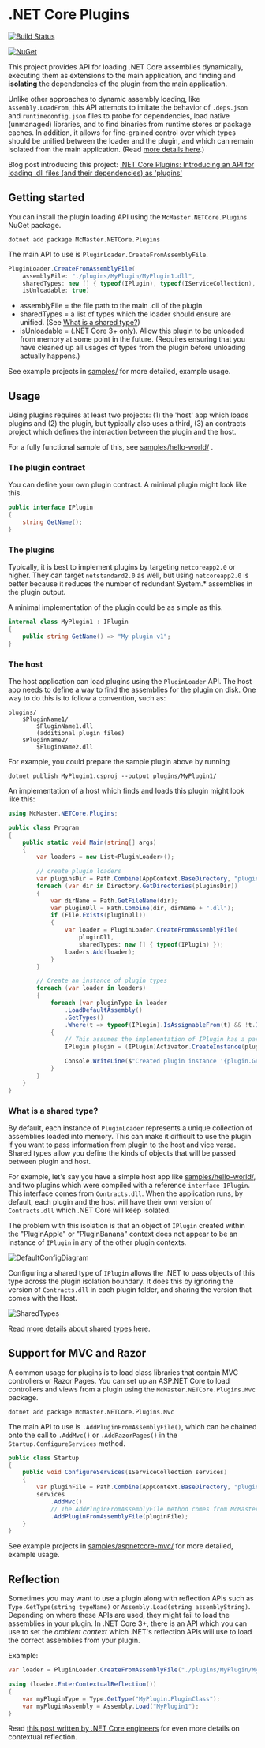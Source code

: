 .NET Core Plugins
=================

[![Build Status](https://dev.azure.com/natemcmaster/github/_apis/build/status/DotNetCorePlugins?branchName=master)](https://dev.azure.com/natemcmaster/github/_build/latest?definitionId=6&branchName=master)

[![NuGet][main-nuget-badge]][main-nuget]

[main-nuget]: https://www.nuget.org/packages/McMaster.NETCore.Plugins/
[main-nuget-badge]: https://img.shields.io/nuget/v/McMaster.NETCore.Plugins.svg?style=flat-square&label=nuget

This project provides API for loading .NET Core assemblies dynamically, executing them as extensions to the main application, and finding and **isolating** the dependencies of the plugin from the main application.

Unlike other approaches to dynamic assembly loading, like `Assembly.LoadFrom`, this API attempts to imitate the behavior of `.deps.json`
and `runtimeconfig.json` files to probe for dependencies, load native (unmanaged) libraries, and to
find binaries from runtime stores or package caches. In addition, it allows for fine-grained control over
which types should be unified between the loader and the plugin, and which can remain isolated from the main
application. (Read [more details here](./docs/what-are-shared-types.md).)

Blog post introducing this project: [.NET Core Plugins: Introducing an API for loading .dll files (and their dependencies) as 'plugins'](https://natemcmaster.com/blog/2018/07/25/netcore-plugins/)

## Getting started

You can install the plugin loading API using the `McMaster.NETCore.Plugins` NuGet package.

```
dotnet add package McMaster.NETCore.Plugins
```

The main API to use is `PluginLoader.CreateFromAssemblyFile`.

```csharp
PluginLoader.CreateFromAssemblyFile(
    assemblyFile: "./plugins/MyPlugin/MyPlugin1.dll",
    sharedTypes: new [] { typeof(IPlugin), typeof(IServiceCollection), typeof(ILogger) },
    isUnloadable: true)
```

* assemblyFile = the file path to the main .dll of the plugin
* sharedTypes = a list of types which the loader should ensure are unified. (See [What is a shared type?](#shared-types))
* isUnloadable = (.NET Core 3+ only). Allow this plugin to be unloaded from memory at some point in the future. (Requires ensuring that you have cleaned up all usages of types from the plugin before unloading actually happens.)

See example projects in [samples/](./samples/) for more detailed, example usage.

## Usage

Using plugins requires at least two projects: (1) the 'host' app which loads plugins and (2) the plugin,
but typically also uses a third, (3) an contracts project which defines the interaction between the plugin
and the host.

For a fully functional sample of this, see [samples/hello-world/](./samples/hello-world/) .

### The plugin contract

You can define your own plugin contract. A minimal plugin might look like this.

```csharp
public interface IPlugin
{
    string GetName();
}
```

### The plugins

Typically, it is best to implement plugins by targeting `netcoreapp2.0` or higher. They can target `netstandard2.0` as well, but using `netcoreapp2.0` is better because it reduces the number of redundant System.\* assemblies in the plugin output.

A minimal implementation of the plugin could be as simple as this.
```csharp
internal class MyPlugin1 : IPlugin
{
    public string GetName() => "My plugin v1";
}
```

### The host

The host application can load plugins using the `PluginLoader` API. The host app needs to define a way to find
the assemblies for the plugin on disk. One way to do this is to follow a convention, such as:

```
plugins/
    $PluginName1/
        $PluginName1.dll
        (additional plugin files)
    $PluginName2/
        $PluginName2.dll
```

For example, you could prepare the sample plugin above by running

```
dotnet publish MyPlugin1.csproj --output plugins/MyPlugin1/
```

An implementation of a host which finds and loads this plugin might look like this:

```csharp
using McMaster.NETCore.Plugins;

public class Program
{
    public static void Main(string[] args)
    {
        var loaders = new List<PluginLoader>();

        // create plugin loaders
        var pluginsDir = Path.Combine(AppContext.BaseDirectory, "plugins");
        foreach (var dir in Directory.GetDirectories(pluginsDir))
        {
            var dirName = Path.GetFileName(dir);
            var pluginDll = Path.Combine(dir, dirName + ".dll");
            if (File.Exists(pluginDll))
            {
                var loader = PluginLoader.CreateFromAssemblyFile(
                    pluginDll,
                    sharedTypes: new [] { typeof(IPlugin) });
                loaders.Add(loader);
            }
        }

        // Create an instance of plugin types
        foreach (var loader in loaders)
        {
            foreach (var pluginType in loader
                .LoadDefaultAssembly()
                .GetTypes()
                .Where(t => typeof(IPlugin).IsAssignableFrom(t) && !t.IsAbstract))
            {
                // This assumes the implementation of IPlugin has a parameterless constructor
                IPlugin plugin = (IPlugin)Activator.CreateInstance(pluginType);

                Console.WriteLine($"Created plugin instance '{plugin.GetName()}'.");
            }
        }
    }
}
```

<a id="shared-types"></a>

### What is a shared type?

By default, each instance of `PluginLoader` represents a unique collection of assemblies loaded into memory.
This can make it difficult to use the plugin if you want to pass information from plugin to the host and vice versa.
Shared types allow you define the kinds of objects that will be passed between plugin and host.

For example, let's say you have a simple host app like [samples/hello-world/](./samples/hello-world/), and
two plugins which were compiled with a reference `interface IPlugin`. This interface comes from `Contracts.dll`.
When the application runs, by default, each plugin and the host will have their own version of `Contracts.dll`
which .NET Core will keep isolated.

The problem with this isolation is that an object of `IPlugin` created within the "PluginApple" or "PluginBanana" context does not appear to be an instance of `IPlugin` in any of the other plugin contexts.

![DefaultConfigDiagram](https://i.imgur.com/fHEMBO6.png)

Configuring a shared type of `IPlugin` allows the .NET to pass objects of this type across the plugin isolation
boundary. It does this by ignoring the version of `Contracts.dll` in each plugin folder, and sharing the version that comes with the Host.

![SharedTypes](https://i.imgur.com/sTGqPxa.png)

Read [more details about shared types here](./docs/what-are-shared-types.md).

## Support for MVC and Razor

A common usage for plugins is to load class libraries that contain MVC controllers or Razor Pages. You can
set up an ASP.NET Core to load controllers and views from a plugin using the `McMaster.NETCore.Plugins.Mvc`
package.

```
dotnet add package McMaster.NETCore.Plugins.Mvc
```

The main API to use is `.AddPluginFromAssemblyFile()`, which can be chained onto the call to `.AddMvc()`
or `.AddRazorPages()` in the `Startup.ConfigureServices` method.

```c#
public class Startup
{
    public void ConfigureServices(IServiceCollection services)
    {
        var pluginFile = Path.Combine(AppContext.BaseDirectory, "plugins/MyRazorPlugin/MyRazorPlugin.dll");
        services
            .AddMvc()
            // The AddPluginFromAssemblyFile method comes from McMaster.NETCore.Plugins.Mvc
            .AddPluginFromAssemblyFile(pluginFile);
    }
}
```

See example projects in [samples/aspnetcore-mvc/](./samples/aspnetcore-mvc/) for more detailed, example usage.

## Reflection

Sometimes you may want to use a plugin along with reflection APIs such as `Type.GetType(string typeName)`
or `Assembly.Load(string assemblyString)`. Depending on where these APIs are used, they might fail to
load the assemblies in your plugin. In .NET Core 3+, there is an API which you can use to set the _ambient context_
which .NET's reflection APIs will use to load the correct assemblies from your plugin.

Example:
```c#
var loader = PluginLoader.CreateFromAssemblyFile("./plugins/MyPlugin/MyPlugin1.dll");

using (loader.EnterContextualReflection())
{
    var myPluginType = Type.GetType("MyPlugin.PluginClass");
    var myPluginAssembly = Assembly.Load("MyPlugin1");
}

```

Read [this post written by .NET Core engineers](https://github.com/dotnet/coreclr/blob/v3.0.0/Documentation/design-docs/AssemblyLoadContext.ContextualReflection.md) for even more details on contextual reflection.
